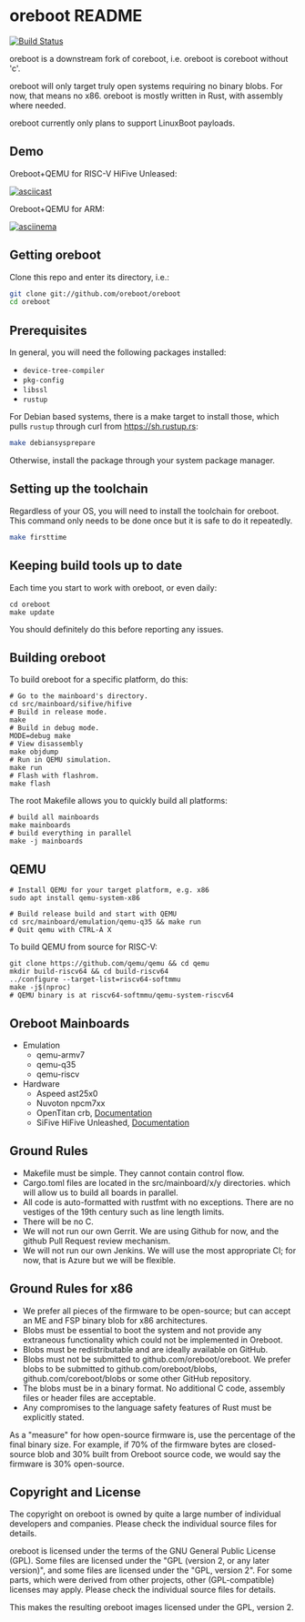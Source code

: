 oreboot README
==============

[![Build Status](https://dev.azure.com/azure0427/Oreboot%20Pipeline/_apis/build/status/oreboot.oreboot?branchName=master)](https://dev.azure.com/azure0427/Oreboot%20Pipeline/_build/latest?definitionId=1&branchName=master)

oreboot is a downstream fork of coreboot, i.e. oreboot is coreboot without 'c'.

oreboot will only target truly open systems requiring no binary blobs. For now, that means no x86.
oreboot is mostly written in Rust, with assembly where needed.

oreboot currently only plans to support LinuxBoot payloads.


Demo
----

Oreboot+QEMU for RISC-V HiFive Unleased:

[![asciicast](https://asciinema.org/a/XnWkMWTABuajsbGPMMTefjuZ2.svg)](https://asciinema.org/a/XnWkMWTABuajsbGPMMTefjuZ2)

Oreboot+QEMU for ARM:

[![asciinema](https://asciinema.org/a/Ne4Fwa4Wpt95dorEoVnHwiEkP.png)](https://asciinema.org/a/Ne4Fwa4Wpt95dorEoVnHwiEkP)


Getting oreboot
---------------

Clone this repo and enter its directory, i.e.:

```sh
git clone git://github.com/oreboot/oreboot
cd oreboot
```

Prerequisites
-------------

In general, you will need the following packages installed:

- `device-tree-compiler`
- `pkg-config`
- `libssl`
- `rustup`

For Debian based systems, there is a make target to install those, which pulls
`rustup` through curl from https://sh.rustup.rs:

```sh
make debiansysprepare
```

Otherwise, install the package through your system package manager.

Setting up the toolchain
------------------------

Regardless of your OS, you will need to install the toolchain for oreboot.
This command only needs to be done once but it is safe to do it repeatedly.

```sh
make firsttime
```


Keeping build tools up to date
------------------------------

Each time you start to work with oreboot, or even daily:

```
cd oreboot
make update
```

You should definitely do this before reporting any issues.


Building oreboot
----------------

To build oreboot for a specific platform, do this:

```
# Go to the mainboard's directory.
cd src/mainboard/sifive/hifive
# Build in release mode.
make
# Build in debug mode.
MODE=debug make
# View disassembly
make objdump
# Run in QEMU simulation.
make run
# Flash with flashrom.
make flash
```

The root Makefile allows you to quickly build all platforms:

```
# build all mainboards
make mainboards
# build everything in parallel
make -j mainboards
```


QEMU
----

```
# Install QEMU for your target platform, e.g. x86
sudo apt install qemu-system-x86

# Build release build and start with QEMU
cd src/mainboard/emulation/qemu-q35 && make run
# Quit qemu with CTRL-A X
```

To build QEMU from source for RISC-V:

```
git clone https://github.com/qemu/qemu && cd qemu
mkdir build-riscv64 && cd build-riscv64
../configure --target-list=riscv64-softmmu
make -j$(nproc)
# QEMU binary is at riscv64-softmmu/qemu-system-riscv64
```


Oreboot Mainboards
------------------

* Emulation
  * qemu-armv7
  * qemu-q35
  * qemu-riscv
* Hardware
  * Aspeed ast25x0
  * Nuvoton npcm7xx
  * OpenTitan crb, [Documentation](Documentation/opentitan/README.md)
  * SiFive HiFive Unleashed, [Documentation](Documentation/sifive/setup.md)


Ground Rules
------------

* Makefile must be simple. They cannot contain control flow.
* Cargo.toml files are located in the src/mainboard/x/y directories. which will
  allow us to build all boards in parallel.
* All code is auto-formatted with rustfmt with no exceptions. There are no
  vestiges of the 19th century such as line length limits.
* There will be no C.
* We will not run our own Gerrit. We are using Github for now, and the github
  Pull Request review mechanism.
* We will not run our own Jenkins. We will use the most appropriate CI; for
  now, that is Azure but we will be flexible.


Ground Rules for x86
--------------------

* We prefer all pieces of the firmware to be open-source; but can accept an ME
  and FSP binary blob for x86 architectures.
* Blobs must be essential to boot the system and not provide any extraneous
  functionality which could not be implemented in Oreboot.
* Blobs must be redistributable and are ideally available on GitHub.
* Blobs must not be submitted to github.com/oreboot/oreboot. We prefer blobs to
  be submitted to github.com/oreboot/blobs, github.com/coreboot/blobs or some
other GitHub repository.
* The blobs must be in a binary format. No additional C code, assembly files or
  header files are acceptable.
* Any compromises to the language safety features of Rust must be explicitly
  stated.

As a "measure" for how open-source firmware is, use the percentage of the final
binary size. For example, if 70% of the firmware bytes are closed-source blob
and 30% built from Oreboot source code, we would say the firmware is 30%
open-source.


Copyright and License
---------------------

The copyright on oreboot is owned by quite a large number of individual
developers and companies. Please check the individual source files for details.

oreboot is licensed under the terms of the GNU General Public License (GPL).
Some files are licensed under the "GPL (version 2, or any later version)",
and some files are licensed under the "GPL, version 2". For some parts, which
were derived from other projects, other (GPL-compatible) licenses may apply.
Please check the individual source files for details.

This makes the resulting oreboot images licensed under the GPL, version 2.
